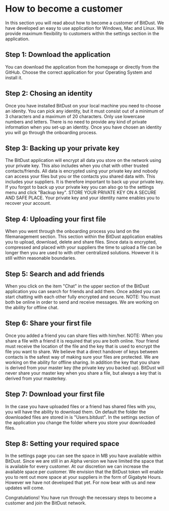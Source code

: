 # How to become a customer

In this section you will read about how to become a customer of BitDust. We have developed an easy to use application for
Windows, Mac and Linux. We provide maximum flexibility to customers within the settings section in the application. 

## Step 1: Download the application

You can download the application from the homepage or directly from the GitHub. Choose the correct application for your
Operating System and install it.

## Step 2: Chosing an identity

Once you have installed BitDust on your local machine you need to choose an idenity. You can pick any identity, but it must
consist out of a minimum of 3 characters and a maximum of 20 characters. Only use lowercase numbers and letters. There is no need
to provide any kind of private information when you set-up an identity. Once you have chosen an identity you will go through the
onboarding process.

## Step 3: Backing up your private key

The BitDust application will encrypt all data you store on the network using your private key. This also includes when you chat
with other trusted contacts/friends. All data is encrypted using your private key and nobody can access your files but you or
the contacts you shared data with. This includes your suppliers. It is therefore important to back up your private key. If you forgot
to back up your private key you can also go to the settings menu and click "Backup key". STORE YOUR PRIVATE KEY ON A SECURE AND SAFE
PLACE. Your private key and your identity name enables you to recover your account. 

## Step 4: Uploading your first file

When you went through the onboarding process you land on the filemanagement section. This section within the BitDust application 
enables you to upload, download, delete and share files. Since data is encrypted, compressed and placed with your suppliers the time
to upload a file can be longer then you are used to with other centralized solutions. However it is still within reasonable boundaries.

## Step 5: Search and add friends

When you click on the item "Chat" in the upper section of the BitDust application you can search for friends and add them. Once added
you can start chatting with each other fully encrypted and secure. NOTE: You must both be online in order to send and receive messages.
We are working on the ability for offline chat. 

## Step 6: Share your first file

Once you added a friend you can share files with him/her. NOTE: When you share a file with a friend it is required that you are both 
online. Your friend must receive the location of the file and the key that is used to encrypt the file you want to share. We believe
that a direct handover of keys between contacts is the safest way of making sure your files are protected. We are working on the 
ability for offline sharing. In addition the key that you share is derived from your master key (the private key you backed up). 
BitDust will never share your master key when you share a file, but always a key that is derived from your masterkey.

## Step 7: Download your first file

In the case you have uploaded files or a friend has shared files with you, you will have the ability to download them. On default the 
folder the downloaded files are stored in is "Users\.bitdust". In the settings section of the application you change the folder where
you store your downloaded files.

## Step 8: Setting your required space

In the settings page you can see the space in MB you have available within BitDust. Since we are still in an Alpha version we have 
limited the space that is available for every customer. At our discretion we can increase the available space per customer. 
We envision that the BitDust token will enable you to rent out more space at your suppliers in the form of Gigabyte Hours. However
we have not developed that yet. For now bear with us and new updates will come.

Congratulations! You have run through the necessary steps to become a customer and join the BitDust network. 


